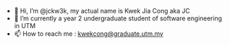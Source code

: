 - 👋 Hi, I’m @jckw3k, my actual name is Kwek Jia Cong aka JC
- 🌱 I’m currently a year 2 undergraduate student of software engineering in UTM
- 📫 How to reach me : kwekcong@graduate.utm.my

<!---
jckw3k/jckw3k is a ✨ special ✨ repository because its `README.md` (this file) appears on your GitHub profile.
You can click the Preview link to take a look at your changes.
--->
